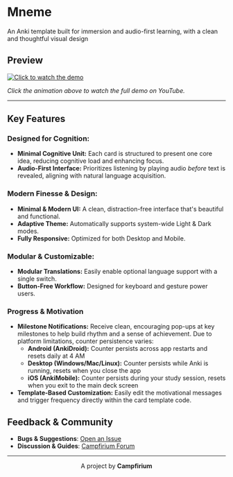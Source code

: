 # Mneme 

An Anki template built for immersion and audio-first learning, with a clean and thoughtful visual design

## Preview

[![Click to watch the demo](assets/preview.gif)](https://youtu.be/Kw9BcWWMs0Qo)

*Click the animation above to watch the full demo on YouTube.*

---

## Key Features

###  **Designed for Cognition:**

-   **Minimal Cognitive Unit:** Each card is structured to present one core idea, reducing cognitive load and enhancing focus.
-   **Audio-First Interface:** Prioritizes listening by playing audio *before* text is revealed, aligning with natural language acquisition.

###  **Modern Finesse & Design:**

-   **Minimal & Modern UI:** A clean, distraction-free interface that's beautiful and functional.
-   **Adaptive Theme:** Automatically supports system-wide Light & Dark modes.
-   **Fully Responsive:** Optimized for both Desktop and Mobile.

###  **Modular & Customizable:**

-   **Modular Translations:** Easily enable optional language support with a single switch.
-   **Button-Free Workflow:** Designed for keyboard and gesture power users.

### **Progress & Motivation**

-   **Milestone Notifications:** Receive clean, encouraging pop-ups at key milestones to help build rhythm and a sense of achievement. Due to platform limitations, counter persistence varies:
    -   **Android (AnkiDroid):** Counter persists across app restarts and resets daily at 4 AM
    -   **Desktop (Windows/Mac/Linux):** Counter persists while Anki is running, resets when you close the app
    -   **iOS (AnkiMobile):** Counter persists during your study session, resets when you exit to the main deck screen
-   **Template-Based Customization:** Easily edit the motivational messages and trigger frequency directly within the card template code.


## Feedback & Community

-   **Bugs & Suggestions**: [Open an Issue](https://github.com/campfirium/Mneme/issues)
-   **Discussion & Guides**: [Campfirium Forum](https://campfirium.info)

---

<p align="center">
  A project by <strong>Campfirium</strong>
</p>